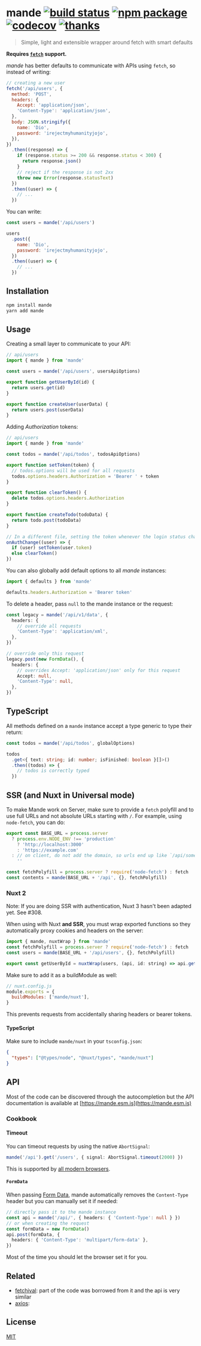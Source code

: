 # mande [![build status](https://github.com/posva/mande/workflows/test/badge.svg?branch=main)](https://github.com/posva/mande/actions/workflows/test.yml?query=branch%3Amain) [![npm package](https://badgen.net/npm/v/mande)](https://www.npmjs.com/package/mande) [![codecov](https://codecov.io/github/posva/mande/graph/badge.svg?token=ItUkHTdc2q)](https://codecov.io/github/posva/mande) [![thanks](https://badgen.net/badge/thanks/♥/pink)](https://github.com/posva/thanks)

> Simple, light and extensible wrapper around fetch with smart defaults

**Requires [`fetch`](https://developer.mozilla.org/en-US/docs/Web/API/Fetch_API) support.**

_mande_ has better defaults to communicate with APIs using `fetch`, so instead of writing:

```js
// creating a new user
fetch('/api/users', {
  method: 'POST',
  headers: {
    Accept: 'application/json',
    'Content-Type': 'application/json',
  },
  body: JSON.stringify({
    name: 'Dio',
    password: 'irejectmyhumanityjojo',
  }),
})
  .then((response) => {
    if (response.status >= 200 && response.status < 300) {
      return response.json()
    }
    // reject if the response is not 2xx
    throw new Error(response.statusText)
  })
  .then((user) => {
    // ...
  })
```

You can write:

```js
const users = mande('/api/users')

users
  .post({
    name: 'Dio',
    password: 'irejectmyhumanityjojo',
  })
  .then((user) => {
    // ...
  })
```

## Installation

```sh
npm install mande
yarn add mande
```

## Usage

Creating a small layer to communicate to your API:

```js
// api/users
import { mande } from 'mande'

const users = mande('/api/users', usersApiOptions)

export function getUserById(id) {
  return users.get(id)
}

export function createUser(userData) {
  return users.post(userData)
}
```

Adding _Authorization_ tokens:

```js
// api/users
import { mande } from 'mande'

const todos = mande('/api/todos', todosApiOptions)

export function setToken(token) {
  // todos.options will be used for all requests
  todos.options.headers.Authorization = 'Bearer ' + token
}

export function clearToken() {
  delete todos.options.headers.Authorization
}

export function createTodo(todoData) {
  return todo.post(todoData)
}
```

```js
// In a different file, setting the token whenever the login status changes. This depends on your frontend code, for instance, some libraries like Firebase provide this kind of callback but you could use a watcher on Vue.
onAuthChange((user) => {
  if (user) setToken(user.token)
  else clearToken()
})
```

You can also globally add default options to all _mande_ instances:

```js
import { defaults } from 'mande'

defaults.headers.Authorization = 'Bearer token'
```

To delete a header, pass `null` to the mande instance or the request:

```ts
const legacy = mande('/api/v1/data', {
  headers: {
    // override all requests
    'Content-Type': 'application/xml',
  },
})

// override only this request
legacy.post(new FormData(), {
  headers: {
    // overrides Accept: 'application/json' only for this request
    Accept: null,
    'Content-Type': null,
  },
})
```

## TypeScript

All methods defined on a `mande` instance accept a type generic to type their return:

```ts
const todos = mande('/api/todos', globalOptions)

todos
  .get<{ text: string; id: number; isFinished: boolean }[]>()
  .then((todos) => {
    // todos is correctly typed
  })
```

## SSR (and Nuxt in Universal mode)

To make Mande work on Server, make sure to provide a `fetch` polyfill and to use full URLs and not absolute URLs starting with `/`. For example, using `node-fetch`, you can do:

```js
export const BASE_URL = process.server
  ? process.env.NODE_ENV !== 'production'
    ? 'http://localhost:3000'
    : 'https://example.com'
  : // on client, do not add the domain, so urls end up like `/api/something`
    ''

const fetchPolyfill = process.server ? require('node-fetch') : fetch
const contents = mande(BASE_URL + '/api', {}, fetchPolyfill)
```

### Nuxt 2

Note: If you are doing SSR with authentication, Nuxt 3 hasn't been adapted yet. See #308.

When using with Nuxt **and SSR**, you must wrap exported functions so they automatically proxy cookies and headers on the server:

```js
import { mande, nuxtWrap } from 'mande'
const fetchPolyfill = process.server ? require('node-fetch') : fetch
const users = mande(BASE_URL + '/api/users', {}, fetchPolyfill)

export const getUserById = nuxtWrap(users, (api, id: string) => api.get(id))
```

Make sure to add it as a buildModule as well:

```js
// nuxt.config.js
module.exports = {
  buildModules: ['mande/nuxt'],
}
```

This prevents requests from accidentally sharing headers or bearer tokens.

#### TypeScript

Make sure to include `mande/nuxt` in your `tsconfig.json`:

```json
{
  "types": ["@types/node", "@nuxt/types", "mande/nuxt"]
}
```

## API

Most of the code can be discovered through the autocompletion but the API documentation is available at [https://mande.esm.is](https://mande.esm.is)

### Cookbook

#### Timeout

You can timeout requests by using the native `AbortSignal`:

```ts
mande('/api').get('/users', { signal: AbortSignal.timeout(2000) })
```

This is supported by [all modern browsers](https://developer.mozilla.org/en-US/docs/Web/API/AbortSignal/timeout_static).

#### `FormData`

When passing [Form Data](https://developer.mozilla.org/en-US/docs/Web/API/FormData), mande automatically removes the `Content-Type` header but you can manually set it if needed:

```ts
// directly pass it to the mande instance
const api = mande('/api/', { headers: { 'Content-Type': null } })
// or when creating the request
const formData = new FormData()
api.post(formData, {
  headers: { 'Content-Type': 'multipart/form-data' },
})
```

Most of the time you should let the browser set it for you.

## Related

- [fetchival](https://github.com/typicode/fetchival): part of the code was borrowed from it and the api is very similar
- [axios](https://github.com/axios/axios):

## License

[MIT](http://opensource.org/licenses/MIT)
